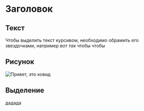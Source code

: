 # Заголовок


## Текст
Чтобы выделить текст курсивом, необходимо обрамить его звездочками, например *вот так*
чтобы чтобы

## Рисунок

![Привет, это ковид](123.jpg)

## Выделение
дадада